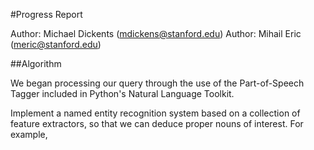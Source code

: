 #Progress Report

Author: Michael Dickents (mdickens@stanford.edu)
Author: Mihail Eric (meric@stanford.edu)

##Algorithm

We began processing our query through the use of the Part-of-Speech Tagger included in Python's Natural Language Toolkit. 

Implement a named entity recognition system based on a collection of feature extractors, so that we can deduce proper nouns of interest. For example, 
